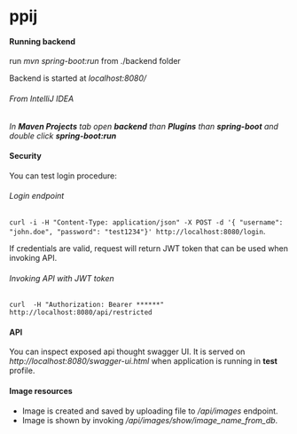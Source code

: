# ppij

#### Running backend
run _mvn spring-boot:run_ from ./backend folder

Backend is started at _localhost:8080/_

###### From IntelliJ IDEA
_In **Maven Projects** tab open **backend** than **Plugins** than **spring-boot** and double click **spring-boot:run**_

#### Security
You can test login procedure:
###### Login endpoint
`curl -i -H "Content-Type: application/json" -X POST -d '{ "username": "john.doe", "password": "test1234"}' http://localhost:8080/login`.

If credentials are valid, request will return JWT token that can be used when invoking API.

###### Invoking API with JWT token

`curl  -H "Authorization: Bearer ******"  http://localhost:8080/api/restricted` 

#### API
You can inspect exposed api thought swagger UI. It is served on _http://localhost:8080/swagger-ui.html_ when application is running in **test** profile.

#### Image resources
+ Image is created and saved by uploading file to _/api/images_ endpoint.
+ Image is shown by invoking _/api/images/show/image_name_from_db_.

